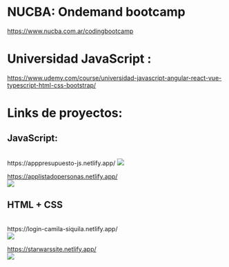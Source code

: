 
# NUCBA: Ondemand bootcamp
https://www.nucba.com.ar/codingbootcamp
# Universidad JavaScript : 
https://www.udemy.com/course/universidad-javascript-angular-react-vue-typescript-html-css-bootstrap/




<h1>Links de proyectos:</h1>
<h2>JavaScript: </h2> <br/>
https://apppresupuesto-js.netlify.app/
<img src ="https://user-images.githubusercontent.com/101137474/205815542-e90d3ffd-5a6e-48b8-a303-7b58a3a62973.png" >

https://applistadopersonas.netlify.app/ <br/>
<img src ="https://user-images.githubusercontent.com/101137474/205756204-4e7b03ba-59d2-4007-81cf-a8126da1d295.png">

<h2> HTML + CSS </h2><br/>
https://login-camila-siquila.netlify.app/ <br/>
<img src ="https://user-images.githubusercontent.com/101137474/205755769-8195fdac-cbbd-4eec-b26a-4a91255233d3.png">


https://starwarssite.netlify.app/ <br/>
<img src ="https://user-images.githubusercontent.com/101137474/205756071-5e6f1d18-7df5-4cf4-9b77-f461ea96c3ff.png">

</body>
